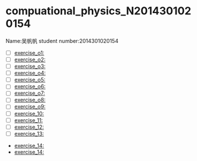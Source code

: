 # compuational_physics_N2014301020154
Name:吴帆帆   student number:2014301020154
- [ ] [exercise_o1:](https://www.zybuluo.com/wudawufanfan/note/503853)
- [ ] [exercise_o2:]()
- [ ] [exercise_o3:]()
- [ ] [exercise_o4:]()
- [ ] [exercise_o5:]()
- [ ] [exercise_o6:]()
- [ ] [exercise_o7:]()
- [ ] [exercise_o8:]()
- [ ] [exercise_o9:]()
- [ ] [exercise_10:]()
- [ ] [exercise_11:]()
- [ ] [exercise_12:]()
- [ ] [exercise_13:]()
* [exercise_14:]()
* [exercise_14:]()
